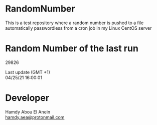 # RandomNumber    
This is a test repository where a random number is pushed to a file automatically passwordless from a cron job in my Linux CentOS server    
# Random Number of the last run   
29826
      
Last update (GMT +1)    
04/25/21 16:00:01
# Developer    
Hamdy Abou El Anein   
hamdy.aea@protonmail.com

